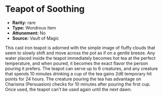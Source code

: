 
# Teapot of Soothing

* **Rarity:** rare
* **Type:** Wondrous item
* **Attunement:** No
* **Source:** Vault of Magic


This cast iron teapot is adorned with the simple image of fluffy clouds that seem to slowly shift and move across the pot as if on a gentle breeze. Any water placed inside the teapot immediately becomes hot tea at the perfect temperature, and when poured, it becomes the exact flavor the person pouring it prefers. The teapot can serve up to 6 creatures, and any creature that spends 10 minutes drinking a cup of the tea gains 2d6 temporary hit points for 24 hours. The creature pouring the tea has advantage on Charisma (Persuasion) checks for 10 minutes after pouring the first cup. Once used, the teapot can't be used again until the next dawn.
